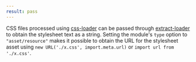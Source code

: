 ```yaml
---
result: pass
---
```


CSS files processed using [css-loader] can be passed through [extract-loader] to obtain the stylesheet text as a string. Setting the module's `type` option to `"asset/resource"` makes it possible to obtain the URL for the stylesheet asset using `new URL('./x.css', import.meta.url)` or `import url from './x.css'`.

[css-loader]: https://webpack.js.org/loaders/css-loader/
[extract-loader]: https://github.com/peerigon/extract-loader
